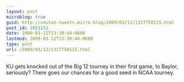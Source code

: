 ```yaml
---
layout: post
microblog: true
guid: http://vmstan-tweets.micro.blog/2009/03/12/1317750115.html
post_id: 3052152
date: 2009-03-12T13:30:44-0600
lastmod: 2009-03-12T13:30:44-0600
type: post
url: /2009/03/12/1317750115.html
---
```

KU gets knocked out of the Big 12 tourney in their first game, to Baylor, seriously? There goes our chances for a good seed in NCAA tourney.
